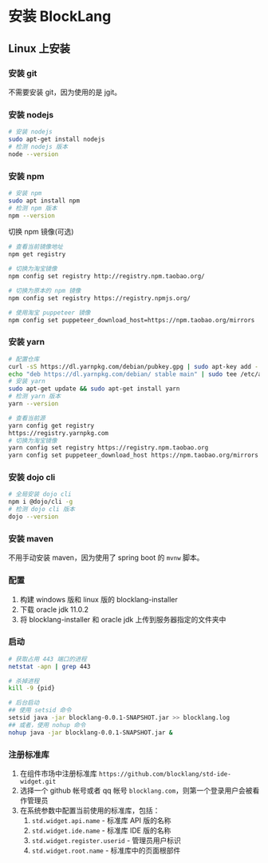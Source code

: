 # 安装 BlockLang

## Linux 上安装

### 安装 git

不需要安装 git，因为使用的是 jgit。

### 安装 nodejs

```sh
# 安装 nodejs
sudo apt-get install nodejs
# 检测 nodejs 版本
node --version
```

### 安装 npm

```sh
# 安装 npm
sudo apt install npm
# 检测 npm 版本
npm --version
```

切换 npm 镜像(可选)

```sh
# 查看当前镜像地址
npm get registry

# 切换为淘宝镜像
npm config set registry http://registry.npm.taobao.org/

# 切换为原本的 npm 镜像
npm config set registry https://registry.npmjs.org/

# 使用淘宝 puppeteer 镜像
npm config set puppeteer_download_host=https://npm.taobao.org/mirrors
```

### 安装 yarn

```sh
# 配置仓库
curl -sS https://dl.yarnpkg.com/debian/pubkey.gpg | sudo apt-key add -
echo "deb https://dl.yarnpkg.com/debian/ stable main" | sudo tee /etc/apt/sources.list.d/yarn.list
# 安装 yarn
sudo apt-get update && sudo apt-get install yarn
# 检测 yarn 版本
yarn --version

# 查看当前源
yarn config get registry
https://registry.yarnpkg.com
# 切换为淘宝镜像
yarn config set registry https://registry.npm.taobao.org
yarn config set puppeteer_download_host https://npm.taobao.org/mirrors
```

### 安装 dojo cli

```sh
# 全局安装 dojo cli
npm i @dojo/cli -g
# 检测 dojo cli 版本
dojo --version
```

### 安装 maven

不用手动安装 maven，因为使用了 spring boot 的 `mvnw` 脚本。

### 配置

1. 构建 windows 版和 linux 版的 blocklang-installer
2. 下载 oracle jdk 11.0.2
3. 将 blocklang-installer 和 oracle jdk 上传到服务器指定的文件夹中

### 启动

```sh
# 获取占用 443 端口的进程
netstat -apn | grep 443

# 杀掉进程
kill -9 {pid}

# 后台启动
## 使用 setsid 命令
setsid java -jar blocklang-0.0.1-SNAPSHOT.jar >> blocklang.log
## 或者，使用 nohup 命令
nohup java -jar blocklang-0.0.1-SNAPSHOT.jar &
```

### 注册标准库

1. 在组件市场中注册标准库 `https://github.com/blocklang/std-ide-widget.git`
2. 选择一个 github 帐号或者 qq 帐号 `blocklang.com`，则第一个登录用户会被看作管理员
3. 在系统参数中配置当前使用的标准库，包括：
   1. `std.widget.api.name` - 标准库 API 版的名称
   2. `std.widget.ide.name` - 标准库 IDE 版的名称
   3. `std.widget.register.userid` - 管理员用户标识
   4. `std.widget.root.name` - 标准库中的页面根部件
